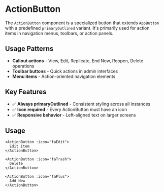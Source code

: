 # ActionButton

The `ActionButton` component is a specialized button that extends `AppButton` with a predefined `primaryOutlined` variant. It's primarily used for action items in navigation menus, toolbars, or action panels.

## Usage Patterns

- **Callout actions** - View, Edit, Replicate, End Now, Reopen, Delete operations
- **Toolbar buttons** - Quick actions in admin interfaces
- **Menu items** - Action-oriented navigation elements

## Key Features

- ✅ **Always primaryOutlined** - Consistent styling across all instances
- ✅ **Icon required** - Every ActionButton must have an icon
- ✅ **Responsive behavior** - Left-aligned text on larger screens

## Usage

```vue
<ActionButton :icon="faEdit">
  Edit Item
</ActionButton>

<ActionButton :icon="faTrash">
  Delete
</ActionButton>

<ActionButton :icon="faPlus">
  Add New
</ActionButton>
```
